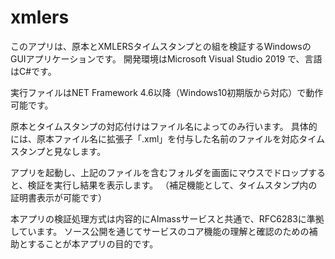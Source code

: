 # xmlers
このアプリは、原本とXMLERSタイムスタンプとの組を検証するWindowsのGUIアプリケーションです。
開発環境はMicrosoft Visual Studio 2019 で、言語はC#です。

実行ファイルはNET Framework 4.6以降（Windows10初期版から対応）で動作可能です。

原本とタイムスタンプの対応付けはファイル名によってのみ行います。
具体的には、原本ファイル名に拡張子「.xml」を付与した名前のファイルを対応タイムスタンプと見なします。

アプリを起動し、上記のファイルを含むフォルダを画面にマウスでドロップすると、検証を実行し結果を表示します。
（補足機能として、タイムスタンプ内の証明書表示が可能です）

本アプリの検証処理方式は内容的にAImassサービスと共通で、RFC6283に準拠しています。
ソース公開を通じてサービスのコア機能の理解と確認のための補助とすることが本アプリの目的です。
